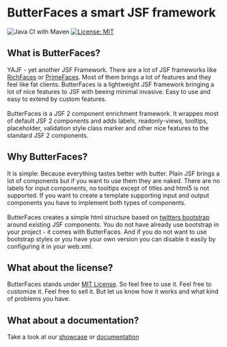 # ButterFaces a smart JSF framework

![Java CI with Maven](https://github.com/ButterFaces/ButterFaces/workflows/Java%20CI%20with%20Maven/badge.svg)
[![License: MIT](https://img.shields.io/badge/License-MIT-yellow.svg)](https://opensource.org/licenses/MIT)

## What is ButterFaces?

YAJF - yet another JSF Framework. There are a lot of JSF frameworks like [RichFaces](http://www.richfaces.org) or [PrimeFaces](http://www.http://primefaces.org/). Most of them brings a lot of features and they feel like fat clients. ButterFaces is a lightweight JSF framework bringing a lot of nice features to JSF with beeing minimal invasive. Easy to use and easy to extend by custom features.
<br/>
<br/>
ButterFaces is a JSF 2 component enrichment framework. It wrappes most of default JSF 2 components and adds labels, readonly-views, tooltips, placeholder, validation style class marker and other nice features to the standard JSF 2 components.

## Why ButterFaces?
It is simple: Because everything tastes better with butter. Plain JSF brings a lot of components but if you want to use them they are naked. There are no labels for input components, no tooltips except of titles and html5 is not supported. If you want to create a template supporting input and output components you have to implement both types of components.
<br/>
<br/>
ButterFaces creates a simple html structure based on [twitters bootstrap](http://www.http://getbootstrap.com/) around existing JSF components. You do not have already use bootstrap in your project - it comes with ButterFaces. And if you do not want to use bootstrap styles or you have your own version you can disable it easily by configuring it in your web.xml.

## What about the license?
ButterFaces stands under [MIT License](http://opensource.org/licenses/MIT). So feel free to use it. Feel free to customize it. Feel free to sell it. But let us know how it works and what kind of problems you have.

## What about a documentation?
Take a look at our [showcase](http://www.butterfaces.org/) or [documentation](https://butterfaces.gitbooks.io/butterfaces/content/)